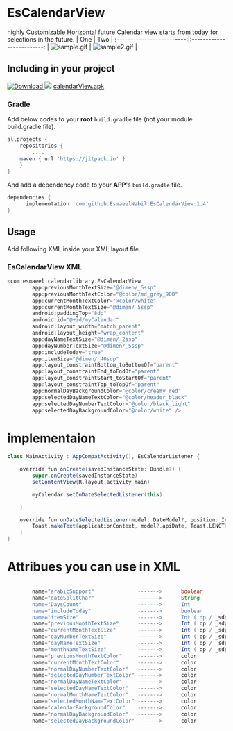 # EsCalendarView
highly Customizable Horizontal future Calendar view starts from today for selections in the future.
| One             |  Two                         |
:-------------------------:|:-------------------------:
| ![sample.gif](git-assets/sample.gif) | ![sample2.gif](git-assets/sample2.gif) |

## Including in your project
[![Download](git-assets/download.svg) ](git-assets/calendarView.apk)
[![](https://jitpack.io/v/EsmaeelNabil/EsCalendarView.svg)](https://jitpack.io/#EsmaeelNabil/EsCalendarView)
[calendarView.apk](git-assets/calendarView.apk)
### Gradle 
Add below codes to your **root** `build.gradle` file (not your module build.gradle file).
```gradle
allprojects {
    repositories {
    	....
	maven { url 'https://jitpack.io' }
    }
}
```
And add a dependency code to your **APP**'s `build.gradle` file.
```gradle
dependencies {
	  implementation 'com.github.EsmaeelNabil:EsCalendarView:1.4'
}
```

## Usage

Add following XML inside your XML layout file.

### EsCalendarView XML

```gradle
<com.esmaeel.calendarlibrary.EsCalendarView
        app:previousMonthTextSize="@dimen/_5ssp"
        app:previousMonthTextColor="@color/md_grey_900"
        app:currentMonthTextColor="@color/white"
        app:currentMonthTextSize="@dimen/_5ssp"
        android:paddingTop="8dp"
        android:id="@+id/myCalendar"
        android:layout_width="match_parent"
        android:layout_height="wrap_content"
        app:dayNameTextSize="@dimen/_2ssp"
        app:dayNumberTextSize="@dimen/_5ssp"
        app:includeToday="true"
        app:itemSize="@dimen/_40sdp"
        app:layout_constraintBottom_toBottomOf="parent"
        app:layout_constraintEnd_toEndOf="parent"
        app:layout_constraintStart_toStartOf="parent"
        app:layout_constraintTop_toTopOf="parent"
        app:normalDayBackgroundColor="@color/creemy_red"
        app:selectedDayNameTextColor="@color/header_black"
        app:selectedDayNumberTextColor="@color/black_light"
        app:selectedDayBackgroundColor="@color/white" />

```

# implementaion

```gradle
class MainActivity : AppCompatActivity(), EsCalendarListener {

    override fun onCreate(savedInstanceState: Bundle?) {
        super.onCreate(savedInstanceState)
        setContentView(R.layout.activity_main)

        myCalendar.setOnDateSelectedListener(this)

    }

    override fun onDateSelectedListener(model: DateModel?, position: Int) {
        Toast.makeText(applicationContext, model?.apiDate, Toast.LENGTH_LONG).show();
    }
}
```

# Attribues you can use in XML
```gradle

        name="arabicSupport"              ------->      boolean           : for supporting arabic & Rtl or not : default = true
        name="dateSplitChar"              ------->      String            : ( -, /, any char ) to change the date splitter
        name="DaysCount"                  ------->      Int
        name="includeToday"               ------->      boolean           : show today at first : default = false
        name="itemSize"                   ------->      Int ( dp / _sdp ) : Circle size of the item
        name="previousMonthTextSize"      ------->      Int ( dp / _sdp ) 
        name="currentMonthTextSize"       ------->      Int ( dp / _sdp )
        name="dayNumberTextSize"          ------->      Int ( dp / _sdp )
        name="dayNameTextSize"            ------->      Int ( dp / _sdp )
        name="monthNameTextSize"          ------->      Int ( dp / _sdp )    
        name="previousMonthTextColor"     ------->      color
        name="currentMonthTextColor"      ------->      color
        name="normalDayNumberTextColor"   ------->      color
        name="selectedDayNumberTextColor" ------->      color
        name="normalDayNameTextColor"     ------->      color
        name="selectedDayNameTextColor"   ------->      color
        name="normalMonthNameTextColor"   ------->      color
        name="selectedMonthNameTextColor" ------->      color
        name="calendarBackgroundColor"    ------->      color
        name="normalDayBackgroundColor"   ------->      color
        name="selectedDayBackgroundColor" ------->      color
```  
